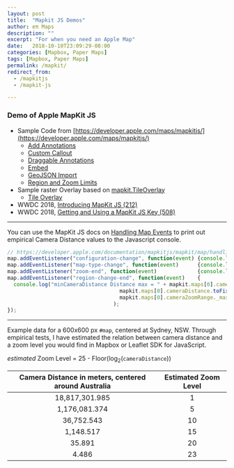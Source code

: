 ```yaml
---
layout: post
title:  "Mapkit JS Demos"
author: eπ Maps
description: ""
excerpt: "For when you need an Apple Map"
date:   2018-10-10T23:09:29-08:00
categories: [Mapbox, Paper Maps]
tags: [Mapbox, Paper Maps]
permalink: /mapkit/
redirect_from:
  - /mapkitjs
  - /mapkit-js

---
```


### Demo of Apple MapKit JS

* Sample Code from [https://developer.apple.com/maps/mapkitjs/](https://developer.apple.com/maps/mapkitjs/)
  * [Add Annotations](/projects/mapkitjs/Add-Annotations.html)
  * [Custom Callout](/projects/mapkitjs/Custom-Callout.html)
  * [Draggable Annotations](/projects/mapkitjs/Draggable-Annotations.html)
  * [Embed](/projects/mapkitjs/Embed.html)
  * [GeoJSON Import](/projects/mapkitjs/GeoJSON-Import.html)
  * [Region and Zoom Limits](/projects/mapkitjs//Region-and-Zoom-Limits.html)
* Sample raster Overlay based on [mapkit.TileOverlay](https://developer.apple.com/documentation/mapkitjs/mapkit/tileoverlay/2974035-mapkit_tileoverlay)
  * [Tile Overlay](/projects/mapkitjs/Tile-Overlay.html)
* WWDC 2018, [Introducing MapKit JS (212)](https://developer.apple.com/videos/play/wwdc2018/212/)
* WWDC 2018, [Getting and Using a MapKit JS Key (508)](https://developer.apple.com/videos/play/wwdc2018/508/)


---


You can use the MapKit JS docs on [Handling Map Events](https://developer.apple.com/documentation/mapkitjs/mapkit/map/handling_map_events) to print out empirical Camera Distance values to the Javascript console.

```javascript
// https://developer.apple.com/documentation/mapkitjs/mapkit/map/handling_map_events
map.addEventListener("configuration-change", function(event) {console.log(event.status);});
map.addEventListener("map-type-change", function(event)      {console.log(event.target.mapType);});
map.addEventListener("zoom-end", function(event)             {console.log("cameraDistance = " + mapkit.maps[0].cameraDistance);});
map.addEventListener("region-change-end", function(event)    {
  console.log("minCameraDistance Distance max = " + mapkit.maps[0].cameraZoomRange._minCameraDistance,
                                    mapkit.maps[0].cameraDistance.toFixed(3),
                                    mapkit.maps[0].cameraZoomRange._maxCameraDistance
                                  );
});

```

---

Example data for a 600x600 px `#map`, centered at Sydney, NSW.  Through empirical tests, I have estimated the relation between camera distance and a zoom level you would find in Mapbox or Leaflet SDK for JavaScript.

*estimated* Zoom Level = 25 - Floor(log<sub>2</sub>(`cameraDistance`))

| Camera Distance in meters, centered around Australia | Estimated Zoom Level  |
| :-------------: | :-------------: |
| 18,817,301.985 | 1       |
| 1,176,081.374 | 5       |
| 36,752.543 | 10       |
| 1,148.517 | 15       |
| 35.891 | 20       |
| 4.486 | 23       |
